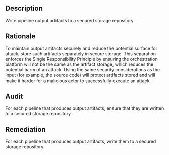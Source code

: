 ## Description

Write pipeline output artifacts to a secured storage repository.

## Rationale

To maintain output artifacts securely and reduce the potential surface for attack, store such artifacts separately in secure storage. This separation enforces the Single Responsibility Principle by ensuring the orchestration platform will not be the same as the artifact storage, which reduces the potential harm of an attack. Using the same security considerations as the input (for example, the source code) will protect artifacts stored and will make it harder for a malicious actor to successfully execute an attack.

## Audit

For each pipeline that produces output artifacts, ensure that they are written to a secured storage repository.

## Remediation

For each pipeline that produces output artifacts, write them to a secured storage repository.
